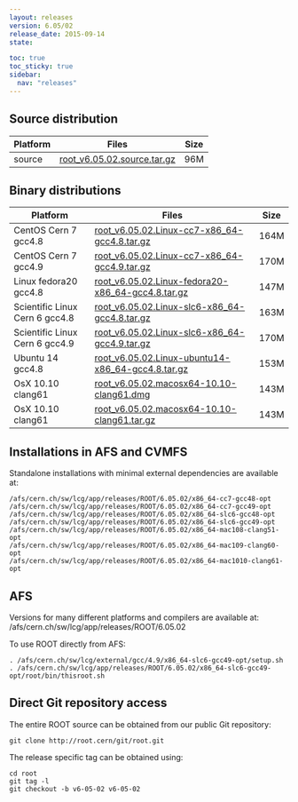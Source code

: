```yaml
---
layout: releases
version: 6.05/02
release_date: 2015-09-14
state:

toc: true
toc_sticky: true
sidebar:
  nav: "releases"
---
```



## Source distribution

| Platform       | Files | Size |
|-----------|-------|-----|
| source | [root_v6.05.02.source.tar.gz](https://root.cern/download/root_v6.05.02.source.tar.gz) |  96M |


## Binary distributions

| Platform       | Files | Size |
|-----------|-------|-----|
| CentOS Cern 7 gcc4.8 | [root_v6.05.02.Linux-cc7-x86_64-gcc4.8.tar.gz](https://root.cern/download/root_v6.05.02.Linux-cc7-x86_64-gcc4.8.tar.gz) | 164M |
| CentOS Cern 7 gcc4.9 | [root_v6.05.02.Linux-cc7-x86_64-gcc4.9.tar.gz](https://root.cern/download/root_v6.05.02.Linux-cc7-x86_64-gcc4.9.tar.gz) | 170M |
| Linux fedora20 gcc4.8 | [root_v6.05.02.Linux-fedora20-x86_64-gcc4.8.tar.gz](https://root.cern/download/root_v6.05.02.Linux-fedora20-x86_64-gcc4.8.tar.gz) | 147M |
| Scientific Linux Cern 6 gcc4.8 | [root_v6.05.02.Linux-slc6-x86_64-gcc4.8.tar.gz](https://root.cern/download/root_v6.05.02.Linux-slc6-x86_64-gcc4.8.tar.gz) | 163M |
| Scientific Linux Cern 6 gcc4.9 | [root_v6.05.02.Linux-slc6-x86_64-gcc4.9.tar.gz](https://root.cern/download/root_v6.05.02.Linux-slc6-x86_64-gcc4.9.tar.gz) | 170M |
| Ubuntu 14 gcc4.8 | [root_v6.05.02.Linux-ubuntu14-x86_64-gcc4.8.tar.gz](https://root.cern/download/root_v6.05.02.Linux-ubuntu14-x86_64-gcc4.8.tar.gz) | 153M |
| OsX 10.10 clang61 | [root_v6.05.02.macosx64-10.10-clang61.dmg](https://root.cern/download/root_v6.05.02.macosx64-10.10-clang61.dmg) | 143M |
| OsX 10.10 clang61 | [root_v6.05.02.macosx64-10.10-clang61.tar.gz](https://root.cern/download/root_v6.05.02.macosx64-10.10-clang61.tar.gz) | 143M |



## Installations in AFS and CVMFS
Standalone installations with minimal external dependencies are available at:
~~~
/afs/cern.ch/sw/lcg/app/releases/ROOT/6.05.02/x86_64-cc7-gcc48-opt
/afs/cern.ch/sw/lcg/app/releases/ROOT/6.05.02/x86_64-cc7-gcc49-opt
/afs/cern.ch/sw/lcg/app/releases/ROOT/6.05.02/x86_64-slc6-gcc48-opt
/afs/cern.ch/sw/lcg/app/releases/ROOT/6.05.02/x86_64-slc6-gcc49-opt
/afs/cern.ch/sw/lcg/app/releases/ROOT/6.05.02/x86_64-mac108-clang51-opt
/afs/cern.ch/sw/lcg/app/releases/ROOT/6.05.02/x86_64-mac109-clang60-opt
/afs/cern.ch/sw/lcg/app/releases/ROOT/6.05.02/x86_64-mac1010-clang61-opt
~~~

## AFS
Versions for many different platforms and compilers are available at:
/afs/cern.ch/sw/lcg/app/releases/ROOT/6.05.02

To use ROOT directly from AFS:
~~~
. /afs/cern.ch/sw/lcg/external/gcc/4.9/x86_64-slc6-gcc49-opt/setup.sh
. /afs/cern.ch/sw/lcg/app/releases/ROOT/6.05.02/x86_64-slc6-gcc49-opt/root/bin/thisroot.sh
~~~

## Direct Git repository access
The entire ROOT source can be obtained from our public Git repository:

~~~
git clone http://root.cern/git/root.git
~~~
The release specific tag can be obtained using:
~~~
cd root
git tag -l
git checkout -b v6-05-02 v6-05-02
~~~
